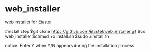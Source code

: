 # web_installer
web installer for Elastel

#install step
$git clone https://github.com/Elastel/web_installer.git
$cd web_installer
$chmod +x install.sh
$sudo ./install.sh

notice: Enter Y when Y/N appears during the installation process
